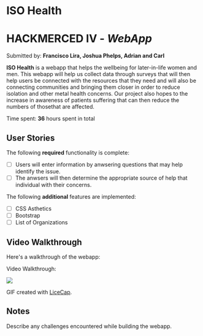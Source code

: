 # ISO Health
# HACKMERCED IV - *WebApp*
Submitted by: **Francisco Lira, Joshua Phelps, Adrian and Carl**

**ISO Health** is a webapp that helps the wellbeing for later-in-life women and men. This webapp will help us collect data through surveys that will then help users be connected with the resources that they need and will also be connecting communities and bringing them closer in order to reduce isolation and other metal health concerns. Our project also hopes to the increase in awareness of patients suffering that can then reduce the numbers of thosethat are affected.


Time spent: **36** hours spent in total

## User Stories

The following **required** functionality is complete:

* [ ] Users will enter information by anwsering questions that may help identify the issue. 
* [ ] The anwsers will then determine the appropriate source of help that individual with their concerns. 

The following **additional** features are implemented:

- [ ] CSS Asthetics
- [ ] Bootstrap
- [ ] List of Organizations

## Video Walkthrough

Here's a walkthrough of the webapp:

Video Walkthrough:

![](https://i.imgur.com/llAs2UG.gif)

GIF created with [LiceCap](http://www.cockos.com/licecap/).

## Notes

Describe any challenges encountered while building the webapp.

